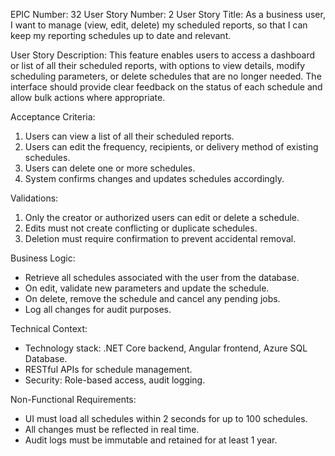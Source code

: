 EPIC Number: 32
User Story Number: 2
User Story Title: As a business user, I want to manage (view, edit, delete) my scheduled reports, so that I can keep my reporting schedules up to date and relevant.

User Story Description: This feature enables users to access a dashboard or list of all their scheduled reports, with options to view details, modify scheduling parameters, or delete schedules that are no longer needed. The interface should provide clear feedback on the status of each schedule and allow bulk actions where appropriate.

Acceptance Criteria:
1. Users can view a list of all their scheduled reports.
2. Users can edit the frequency, recipients, or delivery method of existing schedules.
3. Users can delete one or more schedules.
4. System confirms changes and updates schedules accordingly.

Validations:
1. Only the creator or authorized users can edit or delete a schedule.
2. Edits must not create conflicting or duplicate schedules.
3. Deletion must require confirmation to prevent accidental removal.

Business Logic:
- Retrieve all schedules associated with the user from the database.
- On edit, validate new parameters and update the schedule.
- On delete, remove the schedule and cancel any pending jobs.
- Log all changes for audit purposes.

Technical Context:
- Technology stack: .NET Core backend, Angular frontend, Azure SQL Database.
- RESTful APIs for schedule management.
- Security: Role-based access, audit logging.

Non-Functional Requirements:
- UI must load all schedules within 2 seconds for up to 100 schedules.
- All changes must be reflected in real time.
- Audit logs must be immutable and retained for at least 1 year.